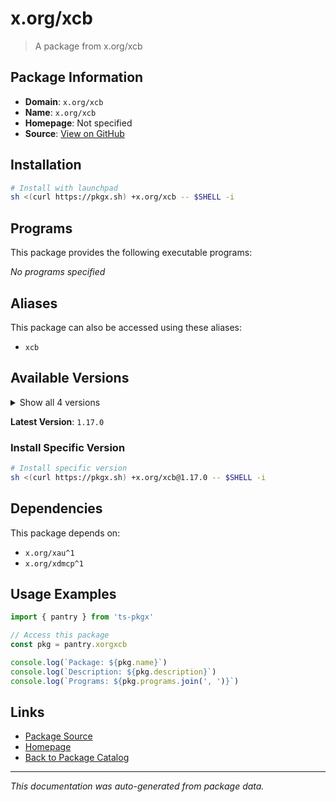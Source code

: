 # x.org/xcb

> A package from x.org/xcb

## Package Information

- **Domain**: `x.org/xcb`
- **Name**: `x.org/xcb`
- **Homepage**: Not specified
- **Source**: [View on GitHub](https://github.com/pkgxdev/pantry/tree/main/projects/x.org/xcb/package.yml)

## Installation

```bash
# Install with launchpad
sh <(curl https://pkgx.sh) +x.org/xcb -- $SHELL -i
```

## Programs

This package provides the following executable programs:

*No programs specified*

## Aliases

This package can also be accessed using these aliases:

- `xcb`

## Available Versions

<details>
<summary>Show all 4 versions</summary>

- `1.17.0`, `1.16.1`, `1.16.0`, `1.15.0`

</details>

**Latest Version**: `1.17.0`

### Install Specific Version

```bash
# Install specific version
sh <(curl https://pkgx.sh) +x.org/xcb@1.17.0 -- $SHELL -i
```

## Dependencies

This package depends on:

- `x.org/xau^1`
- `x.org/xdmcp^1`

## Usage Examples

```typescript
import { pantry } from 'ts-pkgx'

// Access this package
const pkg = pantry.xorgxcb

console.log(`Package: ${pkg.name}`)
console.log(`Description: ${pkg.description}`)
console.log(`Programs: ${pkg.programs.join(', ')}`)
```

## Links

- [Package Source](https://github.com/pkgxdev/pantry/tree/main/projects/x.org/xcb/package.yml)
- [Homepage](#)
- [Back to Package Catalog](../package-catalog.md)

---

*This documentation was auto-generated from package data.*
